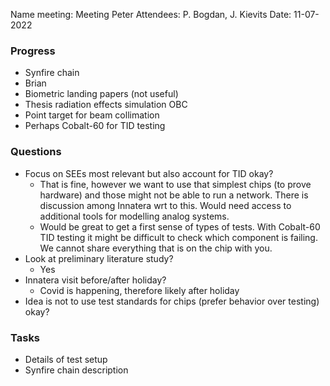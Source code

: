 Name meeting: Meeting Peter
Attendees: P. Bogdan, J. Kievits
Date: 11-07-2022 

### Progress
- Synfire chain
- Brian
- Biometric landing papers (not useful)
- Thesis radiation effects simulation OBC
- Point target for beam collimation
- Perhaps Cobalt-60 for TID testing

### Questions
- Focus on SEEs most relevant but also account for TID okay?
	- That is fine, however we want to use that simplest chips (to prove hardware) and those might not be able to run a network. There is discussion among Innatera wrt to this. Would need access to additional tools for modelling analog systems. 
	- Would be great to get a first sense of types of tests. With Cobalt-60 TID testing it might be difficult to check which component is failing. We cannot share everything that is on the chip with you.
- Look at preliminary literature study?
	- Yes
- Innatera visit before/after holiday?
	- Covid is happening, therefore likely after holiday
- Idea is not to use test standards for chips (prefer behavior over testing) okay?

### Tasks 
- Details of test setup
- Synfire chain description